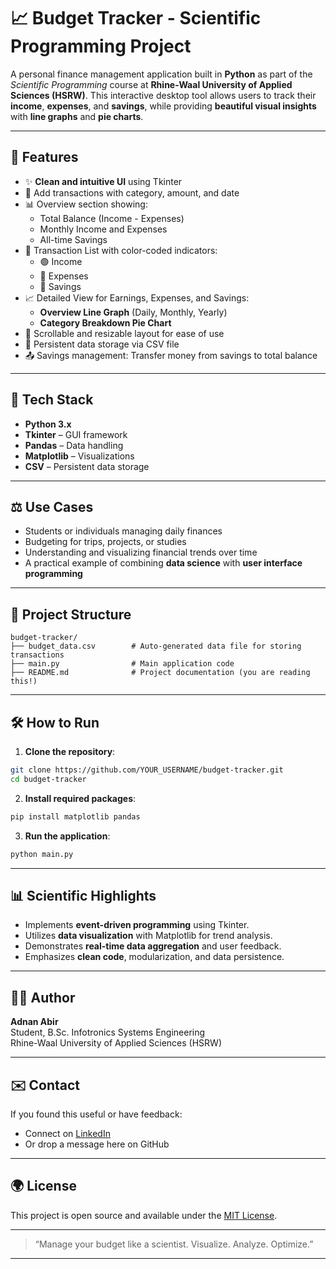 # 📈 Budget Tracker - Scientific Programming Project

A personal finance management application built in **Python** as part of the *Scientific Programming* course at **Rhine-Waal University of Applied Sciences (HSRW)**. This interactive desktop tool allows users to track their **income**, **expenses**, and **savings**, while providing **beautiful visual insights** with **line graphs** and **pie charts**.

---

## 🌟 Features

- ✨ **Clean and intuitive UI** using Tkinter  
- 📅 Add transactions with category, amount, and date  
- 📊 Overview section showing:
  - Total Balance (Income - Expenses)
  - Monthly Income and Expenses
  - All-time Savings
- 🔄 Transaction List with color-coded indicators:
  - 🟢 Income
  - 🔴 Expenses
  - 🔵 Savings
- 📈 Detailed View for Earnings, Expenses, and Savings:
  - **Overview Line Graph** (Daily, Monthly, Yearly)
  - **Category Breakdown Pie Chart**
- 📆 Scrollable and resizable layout for ease of use
- 📁 Persistent data storage via CSV file
- 📤 Savings management: Transfer money from savings to total balance

---

## 🚀 Tech Stack

- **Python 3.x**
- **Tkinter** – GUI framework
- **Pandas** – Data handling
- **Matplotlib** – Visualizations
- **CSV** – Persistent data storage

---

## ⚖️ Use Cases

- Students or individuals managing daily finances
- Budgeting for trips, projects, or studies
- Understanding and visualizing financial trends over time
- A practical example of combining **data science** with **user interface programming**

---

## 📁 Project Structure

```
budget-tracker/
├── budget_data.csv        # Auto-generated data file for storing transactions
├── main.py                # Main application code
├── README.md              # Project documentation (you are reading this!)
```

---

## 🛠️ How to Run

1. **Clone the repository**:
```bash
git clone https://github.com/YOUR_USERNAME/budget-tracker.git
cd budget-tracker
```

2. **Install required packages**:
```bash
pip install matplotlib pandas
```

3. **Run the application**:
```bash
python main.py
```

---


## 📊 Scientific Highlights

- Implements **event-driven programming** using Tkinter.
- Utilizes **data visualization** with Matplotlib for trend analysis.
- Demonstrates **real-time data aggregation** and user feedback.
- Emphasizes **clean code**, modularization, and data persistence.

---

## 👨‍🎓 Author

**Adnan Abir**  
Student, B.Sc. Infotronics Systems Engineering  
Rhine-Waal University of Applied Sciences (HSRW)

---

## ✉️ Contact

If you found this useful or have feedback:  
- Connect on [LinkedIn]([https://www.linkedin.com/in/your-profile](https://www.linkedin.com/in/md-adnan-abir/))  
- Or drop a message here on GitHub

---

## 🌍 License

This project is open source and available under the [MIT License](LICENSE).

---

> “Manage your budget like a scientist. Visualize. Analyze. Optimize.”

---
